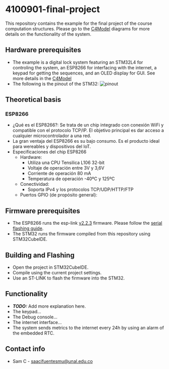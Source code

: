 # 4100901-final-project
This repository contains the example for the final project of the course computation structures. Please go to the [C4Model](Doc/C4Model.md) diagrams for more details on the functionality of the system.

## Hardware prerequisites
* The example is a digital lock system featuring an STM32L4 for controling the system, an ESP8266 for interfacing with the internet, a keypad for getting the sequences, and an OLED display for GUI. See more details in the [C4Model](Doc/C4Model.md)
* The following is the pinout of the STM32:
![pinout](Doc/pinout.png)

## Theoretical basis
### ESP8266
* ¿Qué es el ESP8266?: Se trata de un chip integrado con conexión WiFi y compatible con el protocolo TCP/IP. El objetivo principal es dar acceso a cualquier microcontrolador a una red.
* La gran ventaja del ESP8266 es su bajo consumo. Es el producto ideal para wereables y dispositivos del IoT.
* Especificaciones del chip ESP8266
  * Hardware:
    * Utiliza una CPU Tensilica L106 32-bit
    * Voltaje de operación entre 3V y 3,6V
    * Corriente de operación 80 mA
    * Temperatura de operación -40ºC y 125ºC
  * Conectividad:
    * Soporta IPv4 y los protocolos TCP/UDP/HTTP/FTP
  * Puertos GPIO (de propósito general): 



## Firmware prerequisites
* The ESP8266 runs the esp-link [v2.2.3](https://github.com/jeelabs/esp-link/releases/tag/v2.2.3) firmware. Please follow the [serial flashing guide](https://github.com/jeelabs/esp-link/blob/master/FLASHING.md#initial-serial-flashing).
* The STM32 runs the firmware compiled from this repository using STM32CubeIDE.



## Building and Flashing
* Open the project in STM32CubeIDE.
* Compile using the current project settings.
* Use an ST-LINK to flash the firmware into the STM32.

## Functionality
* ***TODO:*** Add more explanation here.
* The keypad...
* The Debug console...
* The internet interface...
* The system sends metrics to the internet every 24h by using an alarm of the embedded RTC.

## Contact info
* Sam C - saacifuentesmu@unal.edu.co
